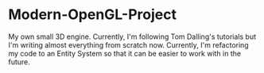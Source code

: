 Modern-OpenGL-Project
=====================

My own small 3D engine. Currently, I'm following Tom Dalling's tutorials but I'm writing almost everything from scratch now. Currently, I'm refactoring my code to an Entity System so that it can be easier to work with in the future.